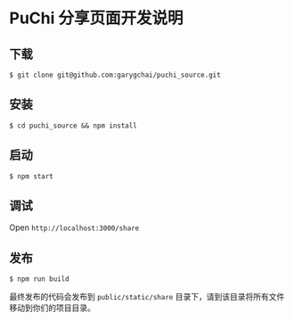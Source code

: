 # PuChi 分享页面开发说明

## 下载
```
$ git clone git@github.com:garygchai/puchi_source.git
```

## 安装
```
$ cd puchi_source && npm install
```

## 启动
```
$ npm start
```

## 调试
Open `http://localhost:3000/share`

## 发布
```
$ npm run build
```
最终发布的代码会发布到 `public/static/share` 目录下，请到该目录将所有文件移动到你们的项目目录。